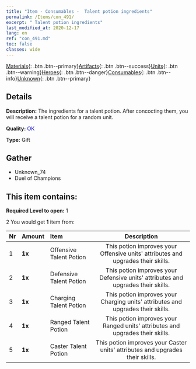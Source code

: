 ```yaml
---
title: "Item - Consumables -  Talent potion ingredients"
permalink: /Items/con_491/
excerpt: " Talent potion ingredients"
last_modified_at: 2020-12-17
lang: en
ref: "con_491.md"
toc: false
classes: wide
---
```

 [Materials](/Items/){: .btn .btn--primary}[Artifacts](/Items/Artifacts/){: .btn .btn--success}[Units](/Items/Units/){: .btn .btn--warning}[Heroes](/Items/Heroes/){: .btn .btn--danger}[Consumables](/Items/Consumables/){: .btn .btn--info}[Unknown](/Items/Unknown/){: .btn .btn--primary}

## Details
 **Description:** The ingredients for a talent potion. After concocting them, you will receive a talent potion for a random unit. 

 **Quality:** <span style="color: #0000CD">OK</span>

 **Type:** Gift

## Gather

*    Unknown_74 
*    Duel of Champions 

## This item contains:

 **Required Level to open:** 1

 2 You would get **1** item  from:

  | Nr | Amount |     Item    | Description |
  |:---|:-------|:------------|:-----------:|
  | 1 |  **1x** | Offensive Talent Potion | This potion improves your Offensive units' attributes and upgrades their skills.  | 
  | 2 |  **1x** | Defensive Talent Potion | This potion improves your Defensive units' attributes and upgrades their skills.  | 
  | 3 |  **1x** | Charging Talent Potion | This potion improves your Charging units' attributes and upgrades their skills.  | 
  | 4 |  **1x** | Ranged Talent Potion | This potion improves your Ranged units' attributes and upgrades their skills.  | 
  | 5 |  **1x** | Caster Talent Potion | This potion improves your Caster units' attributes and upgrades their skills.  | 
